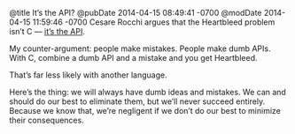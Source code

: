 @title It’s the API?
@pubDate 2014-04-15 08:49:41 -0700
@modDate 2014-04-15 11:59:46 -0700
Cesare Rocchi argues that the Heartbleed problem isn’t C — <a href="http://www.upbeat.it/2014/04/15/its-not-c/">it’s the API</a>.

My counter-argument: people make mistakes. People make dumb APIs. With C, combine a dumb API and a mistake and you get Heartbleed.

That’s far less likely with another language.

Here’s the thing: we will always have dumb ideas and mistakes. We can and should do our best to eliminate them, but we’ll never succeed entirely. Because we know that, we’re negligent if we don’t do our best to minimize their consequences.
